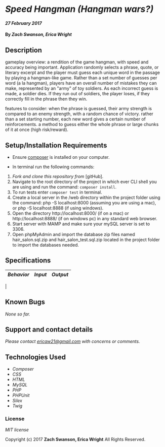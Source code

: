 # _Speed Hangman (Hangman wars?)_

#### _27 February 2017_

#### By _**Zach Swanson, Erica Wright**_

## Description

gameplay overview: a rendition of the game hangman, with speed and accuracy being important.  Application randomly selects a phrase, quote, or literary excerpt and the player must guess each unique word in the passage by playing a hangman-like game.  Rather than a set number of guesses per word (a la hangman), players have an overall number of mistakes they can make, represented by an "army" of toy soldiers.  As each incorrect guess is made, a soldier dies.  If they run out of soldiers, the player loses, if they correctly fill in the phrase then they win.

features to consider:
when the phrase is guessed, their army strength is compared to an enemy strength, with a random chance of victory.
rather than a set starting number, each new word gives a certain number of reinforcements.
a method to guess either the whole phrase or large chunks of it at once (high risk/reward).


## Setup/Installation Requirements

* Ensure [composer](https://getcomposer.org/) is installed on your computer.

* In terminal run the following commands:

1. _Fork and clone this repository from_ [gitHub].
2. Navigate to the root directory of the project in which ever CLI shell you are using and run the command: `composer install`.
3. To run tests enter `composer test` in terminal.
4. Create a local server in the /web directory within the project folder using the command: php -S localhost:8000 (assuming you are using a mac), or php -S localhost:8888 (if using windows).
5. Open the directory http://localhost:8000/ (if on a mac) or http://localhost:8888/ (if on windows pc) in any standard web browser.
6. Start server with MAMP and make sure your mySQL server is set to 3306.
7. Open phpMyAdmin and import the database zip files named hair_salon.sql.zip and hair_salon_test.sql.zip located in the project folder to import the databases needed.

## Specifications

|    *Behavior*   |    *Input*    |     *Output*    |
|-----------------|---------------|-----------------|
|

## Known Bugs

_None so far._

## Support and contact details

_Please contact ericaw21@gmail.com with concerns or comments._

## Technologies Used

* _Composer_
* _CSS_
* _HTML_
* _MySQL_
* _PHP_
* _PHPUnit_
* _Silex_
* _Twig_

### License

*MIT license*

Copyright (c) 2017 **Zach Swanson, Erica Wright** All Rights Reserved.
